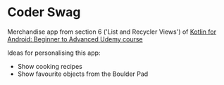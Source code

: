 # Coder Swag

Merchandise app from section 6 ('List and Recycler Views') of [Kotlin for Android: Beginner to Advanced Udemy course](https://www.udemy.com/course/devslopes-android-kotlin/)

Ideas for personalising this app:
- Show cooking recipes
- Show favourite objects from the Boulder Pad

